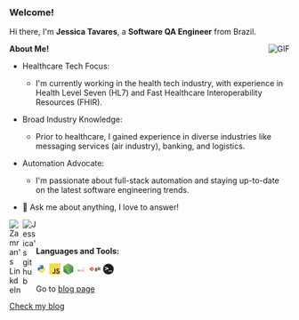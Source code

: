 <h3 title="hehehe"> Welcome!</h3>

Hi there, I'm **Jessica Tavares**, a **Software QA Engineer** from Brazil.

  <img align="right" alt="GIF" src="https://media4.giphy.com/media/v1.Y2lkPTc5MGI3NjExbDR0NGlmbXJuYmg5cnduNWZ4c2l5bGljNDZzenEwdGZtejZhdGtqcSZlcD12MV9pbnRlcm5hbF9naWZfYnlfaWQmY3Q9Zw/L1R1tvI9svkIWwpVYr/giphy.gif" />

**About Me!**

- Healthcare Tech Focus:
  - I'm currently working in the health tech industry, with experience in Health Level Seven (HL7) and Fast Healthcare Interoperability Resources (FHIR).
- Broad Industry Knowledge:
  - Prior to healthcare, I gained experience in diverse industries like messaging services (air industry), banking, and logistics.
    
- Automation Advocate: 
  - I'm passionate about full-stack automation and staying up-to-date on the latest software engineering trends.

- 💬 Ask me about anything, I love to answer!
  
<a href="https://www.linkedin.com/in/tavares-j/">
  <img align="left" alt="Zamran's LinkdeIn" width="24px" src="https://cdn.jsdelivr.net/npm/simple-icons@v3/icons/linkedin.svg" />
</a>
<a href="https://github.com/jehcriss42">
  <img align="left" alt="Jessica's github" width="24px" src="https://github.githubassets.com/assets/GitHub-Mark-ea2971cee799.png" />
</a>
<br>
<br />

**Languages and Tools:**  

<code><img height="20" src="https://raw.githubusercontent.com/github/explore/80688e429a7d4ef2fca1e82350fe8e3517d3494d/topics/python/python.png"></code>
<code><img height="20" src="https://raw.githubusercontent.com/github/explore/80688e429a7d4ef2fca1e82350fe8e3517d3494d/topics/javascript/javascript.png"></code>
<code><img height="20" src="https://raw.githubusercontent.com/github/explore/80688e429a7d4ef2fca1e82350fe8e3517d3494d/topics/nodejs/nodejs.png"></code>
<code><img height="20" src="https://raw.githubusercontent.com/github/explore/80688e429a7d4ef2fca1e82350fe8e3517d3494d/topics/mysql/mysql.png"></code>
<code><img height="20" src="https://raw.githubusercontent.com/github/explore/80688e429a7d4ef2fca1e82350fe8e3517d3494d/topics/git/git.png"></code>
<code><img height="20" src="https://raw.githubusercontent.com/github/explore/80688e429a7d4ef2fca1e82350fe8e3517d3494d/topics/terminal/terminal.png"></code>

Go to [blog page](blog.md)

[Check my blog](blog.md)


